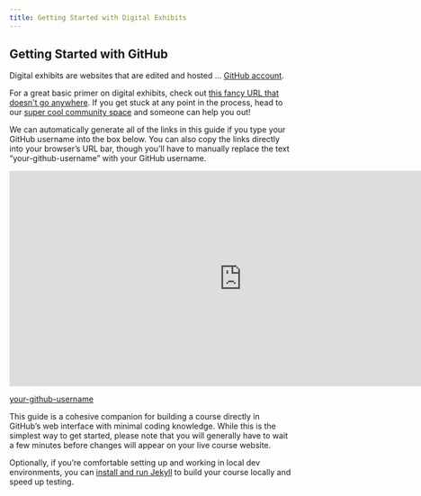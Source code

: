 ```yaml
---
title: Getting Started with Digital Exhibits
---
```


## Getting Started with GitHub

Digital exhibits are websites that are edited and hosted ... [GitHub account](https://github.com/join).

For a great basic primer on digital exhibits, check out [this fancy URL that doesn't go anywhere](https://thefanciestsiteyounevermade.org). If you get stuck at any point in the process, head to our [super cool community space](https://probablyaslackbutdontknowyet.net) and someone can help you out!

We can automatically generate all of the links in this guide if you type your GitHub username into the box below. You can also copy the links directly into your browser’s URL bar, though you’ll have to manually replace the text “your-github-username” with your GitHub username.

<iframe src="http://libstory.ds.lib.uw.edu/h5p/wp-admin/admin-ajax.php?action=h5p_embed&id=1" width="825" height="383" frameborder="0" allowfullscreen="allowfullscreen"></iframe><script src="http://libstory.ds.lib.uw.edu/h5p/wp-content/plugins/h5p/h5p-php-library/js/h5p-resizer.js" charset="UTF-8"></script>

<!--<div id="ghUsername-intro">
If you tell us your username, we can prepare some links and make things a bit easier for you. If for some reason it doesn't work, replace 'your-github-username' with your GitHub username where you see links containing 'your-github-username'
</div>-->
[your-github-username](https://github.com/your-github-username-set/course-in-a-box/)

This guide is a cohesive companion for building a course directly in GitHub’s web interface with minimal coding knowledge. While this is the simplest way to get started, please note that you will generally have to wait a few minutes before changes will appear on your live course website.

Optionally, if you’re comfortable setting up and working in local dev environments, you can [install and run Jekyll](https://nicolas-van.github.io/bootstrap-4-github-pages#run-jekyll-on-your-computer-to-speed-up-testing) to build your course locally and speed up testing.
